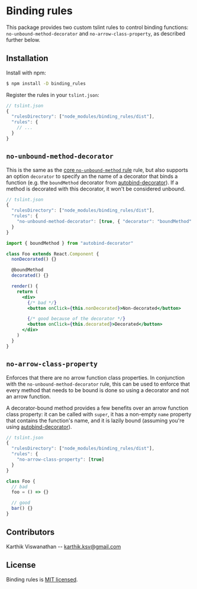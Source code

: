 # Binding rules
This package provides two custom tslint rules to control binding functions:
`no-unbound-method-decorator` and `no-arrow-class-property`, as described
further below.

## Installation
Install with npm:

```bash
$ npm install -D binding_rules
```

Register the rules in your `tslint.json`:

```js
// tslint.json
{
  "rulesDirectory": ["node_modules/binding_rules/dist"],
  "rules": {
    // ...
  }
}
```

## `no-unbound-method-decorator`
This is the same as the [core `no-unbound-method` rule][no-unbound-method] rule,
but also supports an option `decorator` to specify an the name of a decorator
that binds a function (e.g. the `boundMethod` decorator from
[autobind-decorator][autobind-decorator]). If a method is decorated with this
decorator, it won't be considered unbound.

```js
// tslint.json
{
  "rulesDirectory": ["node_modules/binding_rules/dist"],
  "rules": {
    "no-unbound-method-decorator": [true, { "decorator": "boundMethod" }]
  }
}
```

```jsx
import { boundMethod } from "autobind-decorator"

class Foo extends React.Component {
  nonDecorated() {}

  @boundMethod
  decorated() {}

  render() {
    return (
      <div>
        {/* bad */}
        <button onClick={this.nonDecorated}>Non-decorated</button>

        {/* good because of the decorator */}
        <button onClick={this.decorated}>Decorated</button>
      </div>
    )
  }
}
```

## `no-arrow-class-property`
Enforces that there are no arrow function class properties. In conjunction with
the `no-unbound-method-decorator` rule, this can be used to enforce that every
method that needs to be bound is done so using a decorator and not an arrow
function.

A decorator-bound method provides a few benefits over an arrow function class
property: it can be called with `super`, it has a non-empty `name` property that
contains the function's name, and it is lazily bound (assuming you're using
[autobind-decorator][autobind-decorator]).

```js
// tslint.json
{
  "rulesDirectory": ["node_modules/binding_rules/dist"],
  "rules": {
    "no-arrow-class-property": [true]
  }
}
```

```js
class Foo {
  // bad
  foo = () => {}

  // good
  bar() {}
}
```

## Contributors
Karthik Viswanathan -- karthik.ksv@gmail.com

## License
Binding rules is [MIT licensed](LICENSE).

[no-unbound-method]: https://palantir.github.io/tslint/rules/no-unbound-method/
[autobind-decorator]: https://github.com/andreypopp/autobind-decorator
